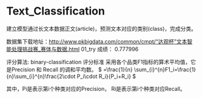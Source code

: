 # Text_Classification
建立模型通过长文本数据正文(article)，预测文本对应的类别(class)，完成分类。

数据集下载地址：http://www.pkbigdata.com/common/cmpt/“达观杯”文本智能处理挑战赛_赛体与数据.html
01_try 成绩： 0.777996




评分算法:
binary-classification
评分标准 
采用各个品类F1指标的算术平均值，它是Precision 和 Recall 的调和平均数。
$ <F1>=\frac{1}{n} \sum_{i}^{n}F1_i=\frac{1}{n}\sum_{i}^{n}\frac{2\cdot P_i\cdot R_i}{P_i+R_i} $
  

其中，Pi是表示第i个种类对应的Precision， Ri是表示第i个种类对应Recall。
